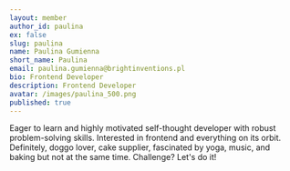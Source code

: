 ```yaml
---
layout: member
author_id: paulina
ex: false
slug: paulina
name: Paulina Gumienna
short_name: Paulina
email: paulina.gumienna@brightinventions.pl
bio: Frontend Developer
description: Frontend Developer
avatar: /images/paulina_500.png
published: true
---
```

Eager to learn and highly motivated self-thought developer with robust problem-solving skills. Interested in frontend and everything on its orbit. Definitely, doggo lover, cake supplier, fascinated by yoga, music, and baking but not at the same time. Challenge? Let's do it!
